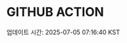 # GITHUB ACTION
  <!-- START_UPDATED_TIME -->
  업데이트 시간: 2025-07-05 07:16:40 KST
  <!-- END_UPDATED_TIME -->

